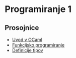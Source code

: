 # Programiranje 1

## Prosojnice

* [Uvod v OCaml](https://rawgit.com/matijapretnar/programiranje-1/master/4-uvod-v-ocaml/predavanja/prosojnice.html)
* [Funkcijsko programiranje](https://rawgit.com/matijapretnar/programiranje-1/master/5-funkcijsko-programiranje/predavanja/prosojnice.html)
* [Definicije tipov](https://rawgit.com/matijapretnar/programiranje-1/master/6-definicije-tipov/predavanja/prosojnice.html)
